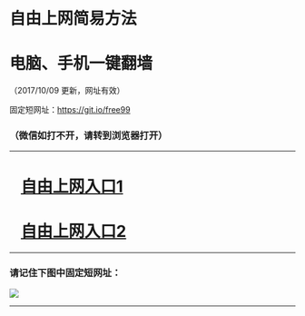 ﻿# 自由上网简易方法

# 电脑、手机一键翻墙

（2017/10/09 更新，网址有效）

固定短网址：https://git.io/free99

### （微信如打不开，请转到浏览器打开）


***





# &nbsp;&nbsp; <a href="http://ft1037032077.fwq-tz-1001.info/fwqtz01.html?t=100900122931 " target="_blank">自由上网入口1</a>
# &nbsp;&nbsp; <a href="http://ft3160924586.fwq-tz-1002.info/fwqtz02.html?t=100900127637 " target="_blank">自由上网入口2</a>
***

### 请记住下图中固定短网址：

<img src="https://s3-us-west-2.amazonaws.com/fwq-1001/yjfq-20170905okok.png" /> 


***

